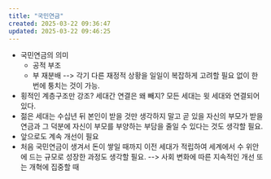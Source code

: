 ```yaml
---
title: "국민연금"
created: 2025-03-22 09:36:47
updated: 2025-03-22 09:46:25
---
```

  * 국민연금의 의미
    * 공적 부조
    * 부 재분배 --> 각기 다른 재정적 상황을 일일이 복잡하게 고려할 필요 없이 한 번에 퉁치는 것이 가능.
  * 횡적인 계층구조만 강조? 세대간 연결은 왜 빼지? 모든 세대는 윗 세대와 연결되어 있다.
  * 젊은 세대는 수십년 뒤 본인이 받을 것만 생각하지 말고 곧 있을 자신의 부모가 받을 연금과 그 덕분에 자신이 부모를 부양하는 부담을 줄일 수 있다는 것도 생각할 필요.
  * 앞으로도 계속 개선이 필요
  * 처음 국민연금이 생겨서 돈이 쌓일 때까지 이전 세대가 적립하여 세계에서 수 위안에 드는 규모로 성장한 과정도 생각할 필요. --> 사회 변화에 따른 지속적인 개선 또는 개혁에 집중할 때 
